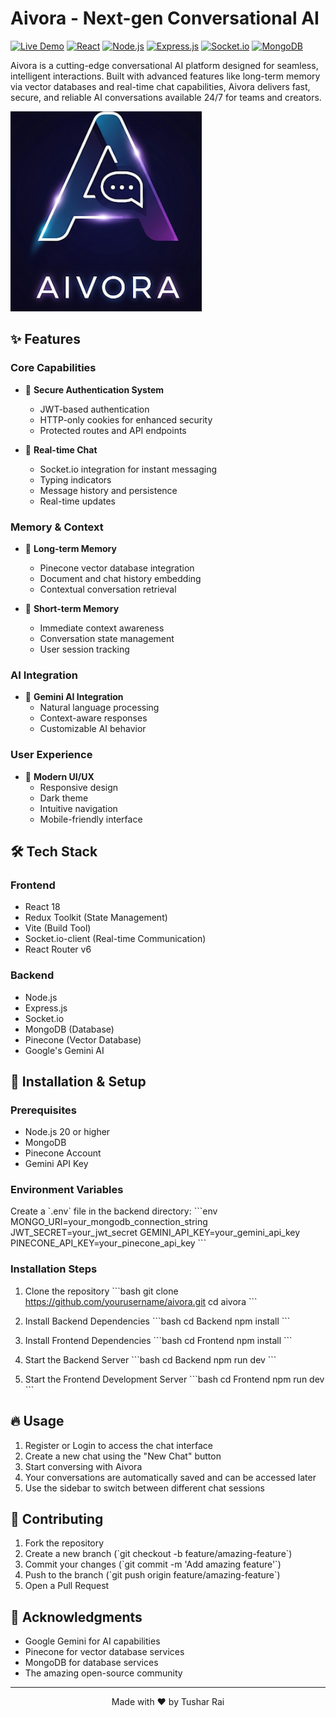 # Aivora - Next-gen Conversational AI

[![Live Demo](https://img.shields.io/badge/Live%20Demo-Online-brightgreen?logo=render&logoColor=white)](https://aivora-5ole.onrender.com/)
[![React](https://img.shields.io/badge/React-18-20232A?logo=react&logoColor=61DAFB)](https://reactjs.org/)
[![Node.js](https://img.shields.io/badge/Node.js-20-339933?logo=nodedotjs&logoColor=white)](https://nodejs.org/)
[![Express.js](https://img.shields.io/badge/Express.js-000000?logo=express&logoColor=white)](https://expressjs.com/)
[![Socket.io](https://img.shields.io/badge/Socket.io-010101?logo=socketdotio&logoColor=white)](https://socket.io/)
[![MongoDB](https://img.shields.io/badge/MongoDB-47A248?logo=mongodb&logoColor=white)](https://www.mongodb.com/)

Aivora is a cutting-edge conversational AI platform designed for seamless, intelligent interactions. Built with advanced features like long-term memory via vector databases and real-time chat capabilities, Aivora delivers fast, secure, and reliable AI conversations available 24/7 for teams and creators.

![Aivora Interface](./Frontend/public/logo.png)

## ✨ Features

### Core Capabilities
- 🔐 **Secure Authentication System**
  - JWT-based authentication
  - HTTP-only cookies for enhanced security
  - Protected routes and API endpoints

- 💬 **Real-time Chat**
  - Socket.io integration for instant messaging
  - Typing indicators
  - Message history and persistence
  - Real-time updates

### Memory & Context
- 🧠 **Long-term Memory**
  - Pinecone vector database integration
  - Document and chat history embedding
  - Contextual conversation retrieval

- 📝 **Short-term Memory**
  - Immediate context awareness
  - Conversation state management
  - User session tracking

### AI Integration
- 🤖 **Gemini AI Integration**
  - Natural language processing
  - Context-aware responses
  - Customizable AI behavior

### User Experience
- 🎨 **Modern UI/UX**
  - Responsive design
  - Dark theme
  - Intuitive navigation
  - Mobile-friendly interface

## 🛠️ Tech Stack

### Frontend
- React 18
- Redux Toolkit (State Management)
- Vite (Build Tool)
- Socket.io-client (Real-time Communication)
- React Router v6

### Backend
- Node.js
- Express.js
- Socket.io
- MongoDB (Database)
- Pinecone (Vector Database)
- Google's Gemini AI

## 🚀 Installation & Setup

### Prerequisites
- Node.js 20 or higher
- MongoDB
- Pinecone Account
- Gemini API Key

### Environment Variables
Create a \`.env\` file in the backend directory:
\`\`\`env
MONGO_URI=your_mongodb_connection_string
JWT_SECRET=your_jwt_secret
GEMINI_API_KEY=your_gemini_api_key
PINECONE_API_KEY=your_pinecone_api_key
\`\`\`

### Installation Steps

1. Clone the repository
\`\`\`bash
git clone https://github.com/yourusername/aivora.git
cd aivora
\`\`\`

2. Install Backend Dependencies
\`\`\`bash
cd Backend
npm install
\`\`\`

3. Install Frontend Dependencies
\`\`\`bash
cd Frontend
npm install
\`\`\`

4. Start the Backend Server
\`\`\`bash
cd Backend
npm run dev
\`\`\`

5. Start the Frontend Development Server
\`\`\`bash
cd Frontend
npm run dev
\`\`\`

<!-- ## 📚 API Documentation

### Authentication Endpoints

\`\`\`javascript
POST /api/auth/register
// Register a new user
{
  "email": "user@example.com",
  "password": "password123"
}

POST /api/auth/login
// Login existing user
{
  "email": "user@example.com",
  "password": "password123"
}

POST /api/auth/logout
// Logout user and clear cookies

GET /api/auth/me
// Get current user information
\`\`\`

### Chat Endpoints

\`\`\`javascript
GET /api/chat
// Get all chats for current user

POST /api/chat
// Create a new chat
{
  "message": "Hello, Aivora!"
}

GET /api/chat/:chatId
// Get specific chat history

DELETE /api/chat/:chatId
// Delete a specific chat
\`\`\` -->

## 🔥 Usage

1. Register or Login to access the chat interface
2. Create a new chat using the "New Chat" button
3. Start conversing with Aivora
4. Your conversations are automatically saved and can be accessed later
5. Use the sidebar to switch between different chat sessions

## 🤝 Contributing

1. Fork the repository
2. Create a new branch (\`git checkout -b feature/amazing-feature\`)
3. Commit your changes (\`git commit -m 'Add amazing feature'\`)
4. Push to the branch (\`git push origin feature/amazing-feature\`)
5. Open a Pull Request


## 🌟 Acknowledgments

- Google Gemini for AI capabilities
- Pinecone for vector database services
- MongoDB for database services
- The amazing open-source community

---

<p align="center">Made with ❤️ by Tushar Rai</p>
